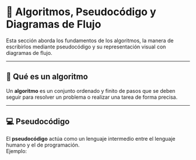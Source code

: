 # 🧮 Algoritmos, Pseudocódigo y Diagramas de Flujo  

Esta sección aborda los fundamentos de los algoritmos, la manera de escribirlos mediante pseudocódigo y su representación visual con diagramas de flujo.

---

## 🔹 Qué es un algoritmo
Un **algoritmo** es un conjunto ordenado y finito de pasos que se deben seguir para resolver un problema o realizar una tarea de forma precisa.

---

## 💻 Pseudocódigo
El **pseudocódigo** actúa como un lenguaje intermedio entre el lenguaje humano y el de programación.  
Ejemplo:

